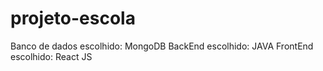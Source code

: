 # projeto-escola

Banco de dados escolhido: MongoDB
BackEnd escolhido: JAVA
FrontEnd escolhido: React JS 
